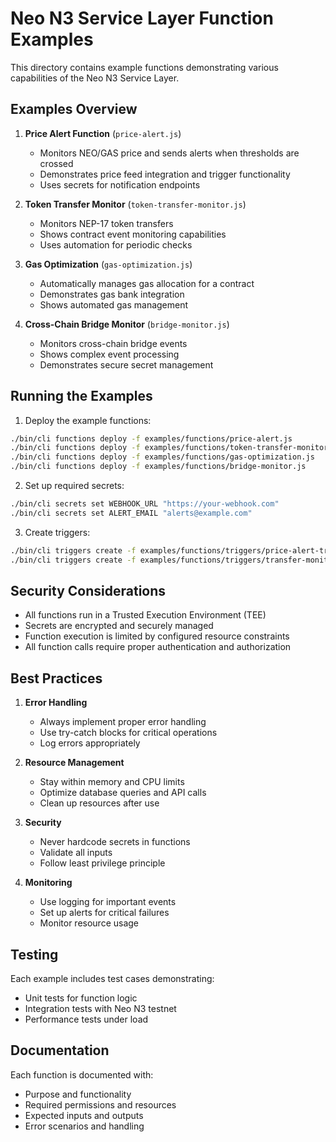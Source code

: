 # Neo N3 Service Layer Function Examples

This directory contains example functions demonstrating various capabilities of the Neo N3 Service Layer.

## Examples Overview

1. **Price Alert Function** (`price-alert.js`)
   - Monitors NEO/GAS price and sends alerts when thresholds are crossed
   - Demonstrates price feed integration and trigger functionality
   - Uses secrets for notification endpoints

2. **Token Transfer Monitor** (`token-transfer-monitor.js`)
   - Monitors NEP-17 token transfers
   - Shows contract event monitoring capabilities
   - Uses automation for periodic checks

3. **Gas Optimization** (`gas-optimization.js`)
   - Automatically manages gas allocation for a contract
   - Demonstrates gas bank integration
   - Shows automated gas management

4. **Cross-Chain Bridge Monitor** (`bridge-monitor.js`)
   - Monitors cross-chain bridge events
   - Shows complex event processing
   - Demonstrates secure secret management

## Running the Examples

1. Deploy the example functions:
```bash
./bin/cli functions deploy -f examples/functions/price-alert.js
./bin/cli functions deploy -f examples/functions/token-transfer-monitor.js
./bin/cli functions deploy -f examples/functions/gas-optimization.js
./bin/cli functions deploy -f examples/functions/bridge-monitor.js
```

2. Set up required secrets:
```bash
./bin/cli secrets set WEBHOOK_URL "https://your-webhook.com"
./bin/cli secrets set ALERT_EMAIL "alerts@example.com"
```

3. Create triggers:
```bash
./bin/cli triggers create -f examples/functions/triggers/price-alert-trigger.json
./bin/cli triggers create -f examples/functions/triggers/transfer-monitor-trigger.json
```

## Security Considerations

- All functions run in a Trusted Execution Environment (TEE)
- Secrets are encrypted and securely managed
- Function execution is limited by configured resource constraints
- All function calls require proper authentication and authorization

## Best Practices

1. **Error Handling**
   - Always implement proper error handling
   - Use try-catch blocks for critical operations
   - Log errors appropriately

2. **Resource Management**
   - Stay within memory and CPU limits
   - Optimize database queries and API calls
   - Clean up resources after use

3. **Security**
   - Never hardcode secrets in functions
   - Validate all inputs
   - Follow least privilege principle

4. **Monitoring**
   - Use logging for important events
   - Set up alerts for critical failures
   - Monitor resource usage

## Testing

Each example includes test cases demonstrating:
- Unit tests for function logic
- Integration tests with Neo N3 testnet
- Performance tests under load

## Documentation

Each function is documented with:
- Purpose and functionality
- Required permissions and resources
- Expected inputs and outputs
- Error scenarios and handling